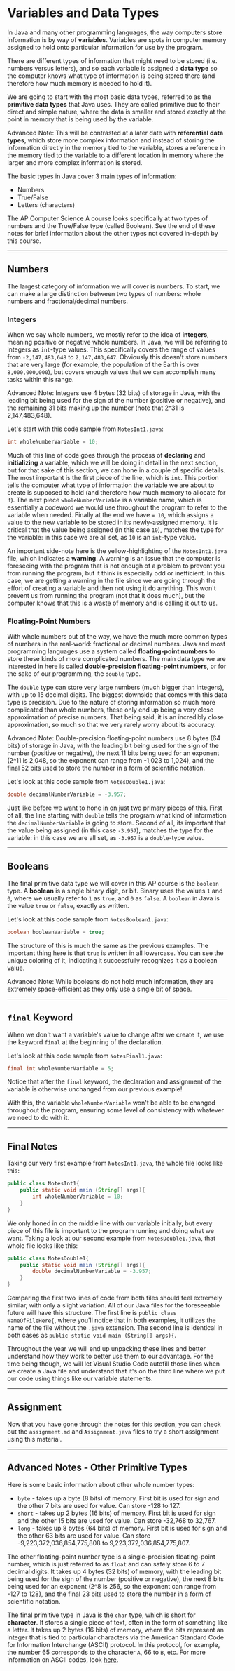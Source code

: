 # Variables and Data Types

In Java and many other programming languages, the way computers store information is by way of **variables**. Variables are spots in computer memory assigned to hold onto particular information for use by the program.

There are different types of information that might need to be stored (i.e. numbers versus letters), and so each variable is assigned a **data type** so the computer knows what type of information is being stored there (and therefore how much memory is needed to hold it).

We are going to start with the most basic data types, referred to as the **primitive data types** that Java uses. They are called primitive due to their direct and simple nature, where the data is smaller and stored exactly at the point in memory that is being used by the variable.

Advanced Note: This will be contrasted at a later date with **referential data types**, which store more complex information and instead of storing the information directly in the memory tied to the variable, stores a reference in the memory tied to the variable to a different location in memory where the larger and more complex information is stored.

The basic types in Java cover 3 main types of information:

- Numbers
- True/False
- Letters (characters)

The AP Computer Science A course looks specifically at two types of numbers and the True/False type (called Boolean). See the end of these notes for brief information about the other types not covered in-depth by this course.

---

## Numbers

The largest category of information we will cover is numbers. To start, we can make a large distinction between two types of numbers: whole numbers and fractional/decimal numbers.

### Integers

When we say whole numbers, we mostly refer to the idea of **integers**, meaning positive or negative whole numbers. In Java, we will be referring to integers as `int`-type values. This specifically covers the range of values from `-2,147,483,648` to `2,147,483,647`. Obviously this doesn't store numbers that are very large (for example, the population of the Earth is over `8,000,000,000`), but covers enough values that we can accomplish many tasks within this range.

Advanced Note: Integers use 4 bytes (32 bits) of storage in Java, with the leading bit being used for the sign of the number (positive or negative), and the remaining 31 bits making up the number (note that 2^31 is 2,147,483,648).

Let's start with this code sample from `NotesInt1.java`:

```java
int wholeNumberVariable = 10;
```

Much of this line of code goes through the process of **declaring** and **initializing** a variable, which we will be doing in detail in the next section, but for that sake of this section, we can hone in a couple of specific details. The most important is the first piece of the line, which is `int`. This portion tells the computer what type of information the variable we are about to create is supposed to hold (and therefore how much memory to allocate for it). The next piece `wholeNumberVariable` is a variable name, which is essentially a codeword we would use throughout the program to refer to the variable when needed. Finally at the end we have `= 10`, which assigns a value to the new variable to be stored in its newly-assigned memory. It is critical that the value being assigned (in this case `10`), matches the type for the variable: in this case we are all set, as `10` is an `int`-type value.

An important side-note here is the yellow-highlighting of the `NotesInt1.java` file, which indicates a **warning**. A warning is an issue that the computer is foreseeing with the program that is not enough of a problem to prevent you from running the program, but it think is especially odd or inefficient. In this case, we are getting a warning in the file since we are going through the effort of creating a variable and then not using it do anything. This won't prevent us from running the program (not that it does much), but the computer knows that this is a waste of memory and is calling it out to us.

### Floating-Point Numbers

With whole numbers out of the way, we have the much more common types of numbers in the real-world: fractional or decimal numbers. Java and most programming languages use a system called **floating-point numbers** to store these kinds of more complicated numbers. The main data type we are interested in here is called **double-precision floating-point numbers**, or for the sake of our programming, the `double` type.

The `double` type can store very large numbers (much bigger than integers), with up to 15 decimal digits. The biggest downside that comes with this data type is precision. Due to the nature of storing information so much more complicated than whole numbers, these only end up being a very close approximation of precise numbers. That being said, it is an incredibly close approximation, so much so that we very rarely worry about its accuracy.

Advanced Note: Double-precision floating-point numbers use 8 bytes (64 bits) of storage in Java, with the leading bit being used for the sign of the number (positive or negative), the next 11 bits being used for an exponent (2^11 is 2,048, so the exponent can range from -1,023 to 1,024), and the final 52 bits used to store the number in a form of scientific notation.

Let's look at this code sample from `NotesDouble1.java`:

```java
double decimalNumberVariable = -3.957;
```

Just like before we want to hone in on just two primary pieces of this. First of all, the line starting with `double` tells the program what kind of information the `decimalNumberVariable` is going to store. Second of all, its important that the value being assigned (in this case `-3.957`), matches the type for the variable: in this case we are all set, as `-3.957` is a `double`-type value.

---

## Booleans

The final primitive data type we will cover in this AP course is the `boolean` type. A **boolean** is a single binary digit, or bit. Binary uses the values `1` and `0`, where we usually refer to `1` as `true`, and `0` as `false`. A `boolean` in Java is the value `true` or `false`, exactly as written.

Let's look at this code sample from `NotesBoolean1.java`:

```java
boolean booleanVariable = true;
```

The structure of this is much the same as the previous examples. The important thing here is that `true` is written in all lowercase. You can see the unique coloring of it, indicating it successfully recognizes it as a boolean value.

Advanced Note: While booleans do not hold much information, they are extremely space-efficient as they only use a single bit of space.

---

## `final` Keyword

When we don't want a variable's value to change after we create it, we use the keyword `final` at the beginning of the declaration.

Let's look at this code sample from `NotesFinal1.java`:

```java
final int wholeNumberVariable = 5;
```

Notice that after the `final` keyword, the declaration and assignment of the variable is otherwise unchanged from our previous example!

With this, the variable `wholeNumberVariable` won't be able to be changed throughout the program, ensuring some level of consistency with whatever we need to do with it.

---

## Final Notes

Taking our very first example from `NotesInt1.java`, the whole file looks like this:

```java
public class NotesInt1{
    public static void main (String[] args){
        int wholeNumberVariable = 10;
    }
}
```

We only honed in on the middle line with our variable initially, but every piece of this file is important to the program running and doing what we want. Taking a look at our second example from `NotesDouble1.java`, that whole file looks like this:

```java
public class NotesDouble1{
    public static void main (String[] args){
        double decimalNumberVariable = -3.957;
    }
}
```

Comparing the first two lines of code from both files should feel extremely similar, with only a slight variation. All of our Java files for the foreseeable future will have this structure. The first line is `public class NameOfFileHere{`, where you'll notice that in both examples, it utilizes the name of the file without the `.java` extension. The second line is identical in both cases as `public static void main (String[] args){`.

Throughout the year we will end up unpacking these lines and better understand how they work to better use them to our advantage. For the time being though, we will let Visual Studio Code autofill those lines when we create a Java file and understand that it's on the third line where we put our code using things like our variable statements.

---

## Assignment

Now that you have gone through the notes for this section, you can check out the `assignment.md` and `Assignment.java` files to try a short assignment using this material.

---

## Advanced Notes - Other Primitive Types

Here is some basic information about other whole number types:

- `byte` - takes up a byte (8 bits) of memory. First bit is used for sign and the other 7 bits are used for value. Can store -128 to 127.
- `short` - takes up 2 bytes (16 bits) of memory. First bit is used for sign and the other 15 bits are used for value. Can store -32,768 to 32,767.
- `long` - takes up 8 bytes (64 bits) of memory. First bit is used for sign and the other 63 bits are used for value. Can store -9,223,372,036,854,775,808 to 9,223,372,036,854,775,807.

The other floating-point number type is a single-precision floating-point number, which is just referred to as `float` and can safely store 6 to 7 decimal digits. It takes up 4 bytes (32 bits) of memory, with the leading bit being used for the sign of the number (positive or negative), the next 8 bits being used for an exponent (2^8 is 256, so the exponent can range from -127 to 128), and the final 23 bits used to store the number in a form of scientific notation.

The final primitive type in Java is the `char` type, which is short for **character**. It stores a single piece of text, often in the form of something like a letter. It takes up 2 bytes (16 bits) of memory, where the bits represent an integer that is tied to particular characters via the American Standard Code for Information Interchange (ASCII) protocol. In this protocol, for example, the number 65 corresponds to the character `A`, 66 to `B`, etc. For more information on ASCII codes, look [here](https://en.wikipedia.org/wiki/ASCII).
